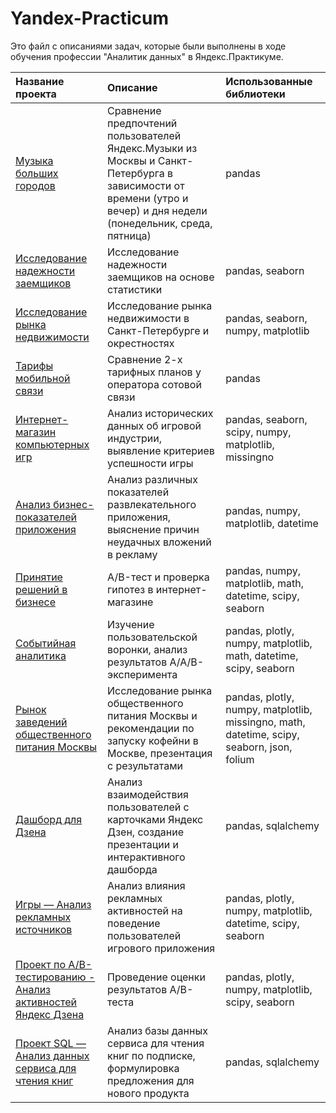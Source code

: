# Yandex-Practicum

Это файл с описаниями задач, которые были выполнены в ходе обучения профессии "Аналитик данных" в Яндекс.Практикуме.


| Название проекта | Описание | Использованные библиотеки |
| :------ | :------ | :------ |
| [Музыка больших городов](/1_big_cities_music/README.md) | Сравнение предпочтений пользователей Яндекс.Музыки из Москвы и Санкт-Петербурга в зависимости от времени (утро и вечер) и дня недели (понедельник, среда, пятница) | pandas |
| [Исследование надежности заемщиков](/2_banking/README.md) | Исследование надежности заемщиков на основе статистики | pandas, seaborn |
| [Исследование рынка недвижимости](/3_apartment_research/README.md) | Исследование рынка недвижимости в Санкт-Петербурге и окрестностях | pandas, seaborn, numpy, matplotlib |
| [Тарифы мобильной связи](/4_telecommunications/README.md) | Сравнение 2-х тарифных планов у оператора сотовой связи | pandas |
| [Интернет-магазин компьютерных игр](/5_computer_games_market/README.md) | Анализ исторических данных об игровой индустрии, выявление критериев успешности игры | pandas, seaborn, scipy, numpy, matplotlib, missingno |
| [Анализ бизнес-показателей приложения](/6_application_metrics/README.md) | Анализ различных показателей развлекательного приложения, выяснение причин неудачных вложений в рекламу | pandas, numpy, matplotlib, datetime |
| [Принятие решений в бизнесе](/7_ab_test/README.md) | А/B-тест и проверка гипотез в интернет-магазине | pandas, numpy, matplotlib, math, datetime, scipy, seaborn |
| [Событийная аналитика](/8_mobile_application/README.md) | Изучение пользовательской воронки, анализ результатов A/A/B-эксперимента | pandas, plotly, numpy, matplotlib, math, datetime, scipy, seaborn |
| [Рынок заведений общественного питания Москвы](/9_catering_research/README.md) | Исследование рынка общественного питания Москвы и рекомендации по запуску кофейни в Москве, презентация с результатами | pandas, plotly, numpy, matplotlib, missingno, math, datetime, scipy, seaborn, json, folium |
| [Дашборд для Дзена](/10_dzen_dashboard/README.md) | Анализ взаимодействия пользователей с карточками Яндекс Дзен, создание презентации и интерактивного дашборда | pandas, sqlalchemy |
| [Игры — Анализ рекламных источников](/11_games_ads/README.md) | Анализ влияния рекламных активностей на поведение пользователей игрового приложения | pandas, plotly, numpy, matplotlib, datetime, scipy, seaborn |
| [Проект по А/B-тестированию - Анализ активностей Яндекс Дзена](/12_ab_test_analysis/README.md) | Проведение оценки результатов A/B-теста | pandas, plotly, numpy, matplotlib, scipy, seaborn |
| [Проект SQL — Анализ данных сервиса для чтения книг](/13_book_reading/README.md) | Анализ базы данных сервиса для чтения книг по подписке, формулировка предложения для нового продукта | pandas, sqlalchemy |
